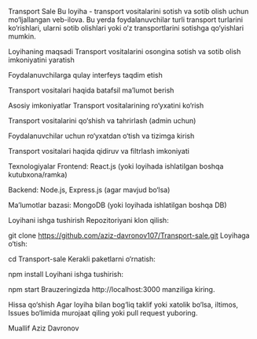 Transport Sale
Bu loyiha - transport vositalarini sotish va sotib olish uchun mo‘ljallangan veb-ilova. Bu yerda foydalanuvchilar turli transport turlarini ko‘rishlari, ularni sotib olishlari yoki o‘z transportlarini sotishga qo‘yishlari mumkin.

Loyihaning maqsadi
Transport vositalarini osongina sotish va sotib olish imkoniyatini yaratish

Foydalanuvchilarga qulay interfeys taqdim etish

Transport vositalari haqida batafsil ma’lumot berish

Asosiy imkoniyatlar
Transport vositalarining ro‘yxatini ko‘rish

Transport vositalarini qo‘shish va tahrirlash (admin uchun)

Foydalanuvchilar uchun ro‘yxatdan o‘tish va tizimga kirish

Transport vositalari haqida qidiruv va filtrlash imkoniyati

Texnologiyalar
Frontend: React.js (yoki loyihada ishlatilgan boshqa kutubxona/ramka)

Backend: Node.js, Express.js (agar mavjud bo‘lsa)

Ma’lumotlar bazasi: MongoDB (yoki loyihada ishlatilgan boshqa DB)

Loyihani ishga tushirish
Repozitoriyani klon qilish:


git clone https://github.com/aziz-davronov107/Transport-sale.git
Loyihaga o‘tish:


cd Transport-sale
Kerakli paketlarni o‘rnatish:


npm install
Loyihani ishga tushirish:


npm start
Brauzeringizda http://localhost:3000 manziliga kiring.

Hissa qo‘shish
Agar loyiha bilan bog‘liq taklif yoki xatolik bo‘lsa, iltimos, Issues bo‘limida murojaat qiling yoki pull request yuboring.

Muallif
Aziz Davronov

